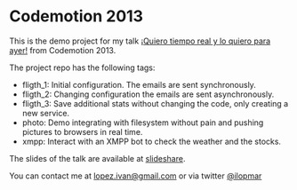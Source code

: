 Codemotion 2013
===============

This is the demo project for my talk [¡Quiero tiempo real y lo quiero para ayer!](http://codemotion.es/talk/19-october/88) from Codemotion 2013.

The project repo has the following tags:

- fligth_1: Initial configuration. The emails are sent synchronously.
- fligth_2: Changing configuration the emails are sent asynchronously.
- fligth_3: Save additional stats without changing the code, only creating a new service.
- photo: Demo integrating with filesystem without pain and pushing pictures to browsers in real time.
- xmpp: Interact with an XMPP bot to check the weather and the stocks.

The slides of the talk are available at [slideshare](http://www.slideshare.net/ilopmar/quiero-tiempo-real-y-lo-quiero-para-ayer).

You can contact me at lopez.ivan@gmail.com or via twitter [@ilopmar](https://twitter.com/ilopmar)


